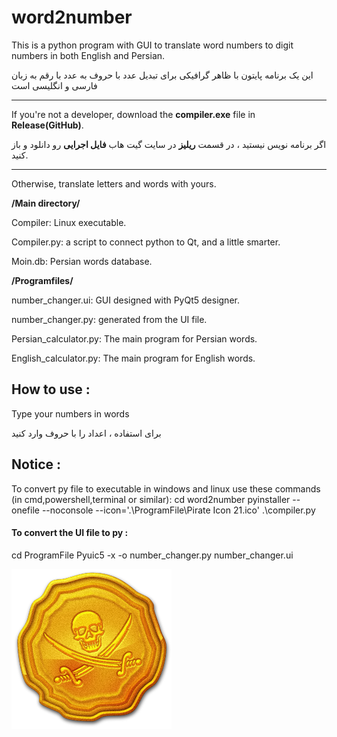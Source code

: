 # word2number 
This is a python program with GUI to translate word numbers to digit numbers in both English and Persian.

این یک برنامه پایتون با ظاهر گرافیکی برای تبدیل عدد با حروف به عدد با رقم به زبان فارسی و انگلیسی است

***
If you're not a developer, download the **compiler.exe** file in **Release(GitHub)**.

اگر برنامه نویس نیستید ، در قسمت **ریلیز** در سایت گیت هاب **فایل اجرایی** رو دانلود و باز کنید.
***

Otherwise, translate letters and words with yours. 

**/Main directory/**

Compiler: Linux executable. 

Compiler.py: a script to connect python to Qt, and a little smarter.

Moin.db: Persian words database. 

**/Programfiles/** 

number_changer.ui: GUI designed with PyQt5 designer. 

number_changer.py: generated from the UI file.

Persian_calculator.py: The main program for Persian words. 

English_calculator.py: The main program for English words. 

## How to use :
Type your numbers in words 

برای استفاده ، اعداد را با حروف وارد کنید

## Notice : 
To convert py file to executable in windows and linux use these commands (in cmd,powershell,terminal or similar):
  cd word2number
  pyinstaller --onefile --noconsole --icon='.\ProgramFile\Pirate Icon 21.ico' .\compiler.py

#### To convert the UI file to py :
  cd ProgramFile 
  Pyuic5 -x -o number_changer.py number_changer.ui


![Program Logo](/ProgramFile/Logo.png)
